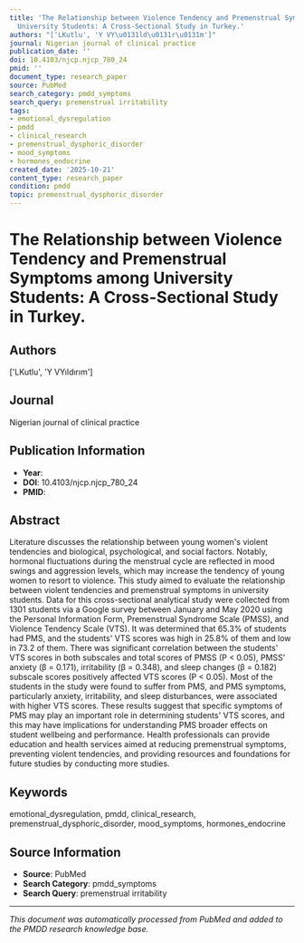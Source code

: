 ```yaml
---
title: 'The Relationship between Violence Tendency and Premenstrual Symptoms among
  University Students: A Cross-Sectional Study in Turkey.'
authors: "['LKutlu', 'Y VY\u0131ld\u0131r\u0131m']"
journal: Nigerian journal of clinical practice
publication_date: ''
doi: 10.4103/njcp.njcp_780_24
pmid: ''
document_type: research_paper
source: PubMed
search_category: pmdd_symptoms
search_query: premenstrual irritability
tags:
- emotional_dysregulation
- pmdd
- clinical_research
- premenstrual_dysphoric_disorder
- mood_symptoms
- hormones_endocrine
created_date: '2025-10-21'
content_type: research_paper
condition: pmdd
topic: premenstrual_dysphoric_disorder
---
```


# The Relationship between Violence Tendency and Premenstrual Symptoms among University Students: A Cross-Sectional Study in Turkey.

## Authors
['LKutlu', 'Y VYıldırım']

## Journal
Nigerian journal of clinical practice

## Publication Information
- **Year**: 
- **DOI**: 10.4103/njcp.njcp_780_24
- **PMID**: 

## Abstract
Literature discusses the relationship between young women's violent tendencies and biological, psychological, and social factors. Notably, hormonal fluctuations during the menstrual cycle are reflected in mood swings and aggression levels, which may increase the tendency of young women to resort to violence. This study aimed to evaluate the relationship between violent tendencies and premenstrual symptoms in university students. Data for this cross-sectional analytical study were collected from 1301 students via a Google survey between January and May 2020 using the Personal Information Form, Premenstrual Syndrome Scale (PMSS), and Violence Tendency Scale (VTS). It was determined that 65.3% of students had PMS, and the students' VTS scores was high in 25.8% of them and low in 73.2 of them. There was significant correlation between the students' VTS scores in both subscales and total scores of PMSS (P < 0.05), PMSS' anxiety (β = 0.171), irritability (β = 0.348), and sleep changes (β = 0.182) subscale scores positively affected VTS scores (P < 0.05). Most of the students in the study were found to suffer from PMS, and PMS symptoms, particularly anxiety, irritability, and sleep disturbances, were associated with higher VTS scores. These results suggest that specific symptoms of PMS may play an important role in determining students' VTS scores, and this may have implications for understanding PMS broader effects on student wellbeing and performance. Health professionals can provide education and health services aimed at reducing premenstrual symptoms, preventing violent tendencies, and providing resources and foundations for future studies by conducting more studies.

## Keywords
emotional_dysregulation, pmdd, clinical_research, premenstrual_dysphoric_disorder, mood_symptoms, hormones_endocrine

## Source Information
- **Source**: PubMed
- **Search Category**: pmdd_symptoms
- **Search Query**: premenstrual irritability

---
*This document was automatically processed from PubMed and added to the PMDD research knowledge base.*
